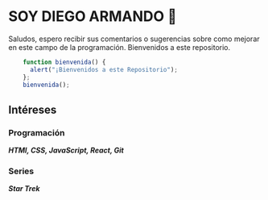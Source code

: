 # SOY DIEGO ARMANDO 👋

<!--
**DiegoCMJava/DiegoCMJava** is a ✨ _special_ ✨ repository because its `README.md` (this file) appears on your GitHub profile.

Here are some ideas to get you started:

- 🔭 I’m currently working on ...
- 🌱 I’m currently learning ...
- 👯 I’m looking to collaborate on ...
- 🤔 I’m looking for help with ...
- 💬 Ask me about ...
- 📫 How to reach me: ...
- 😄 Pronouns: ...
- ⚡ Fun fact: ...
-->
Saludos, espero recibir sus comentarios o sugerencias sobre como mejorar en este campo de la programación.
Bienvenidos a este repositorio.  
```javaScript
    function bienvenida() {
      alert("¡Bienvenidos a este Repositorio");
    };
    bienvenida();
```
## Intéreses
### Programación
***HTMl, CSS, JavaScript, React, Git***  
### Series
***Star Trek***
